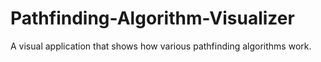 # Pathfinding-Algorithm-Visualizer
A visual application that shows how various pathfinding algorithms work.
